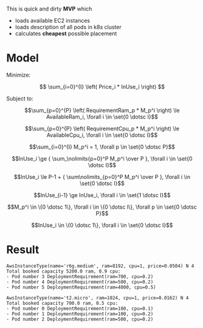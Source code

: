 This is quick and dirty **MVP** which

- loads available EC2 instances
- loads description of all pods in k8s cluster 
- calculates **cheapest** possible placement

# Model

Minimize:

$$
\sum_{i=0}^{I} \left( Price_i * InUse_i \right)
$$


Subject to:

$$\sum_{p=0}^{P} \left( RequirementRam_p * M_p^i \right) \le AvailableRam_i, \forall i \in \set{0 \dotsc I}$$

$$\sum_{p=0}^{P} \left( RequirementCpu_p * M_p^i \right) \le AvailableCpu_i, \forall i \in \set{0 \dotsc I}$$

$$\sum_{i=0}^{I} M_p^i = 1, \forall p \in \set{0 \dotsc P}$$

$$InUse_i \ge { \sum_\nolimits{p=0}^P M_p^i  \over P }, \forall i \in \set{0 \dotsc I}$$

$$InUse_i \le P-1 + { \sum\nolimits_{p=0}^P M_p^i  \over P }, \forall i \in \set{0 \dotsc I}$$

$$InUse_{i-1} \ge InUse_i, \forall i \in \set{1 \dotsc I}$$

$$M_p^i \in \{0 \dotsc 1\}, \forall i \in \{0 \dotsc I\}, \forall p \in \set{0 \dotsc P}$$

$$InUse_i  \in \{0 \dotsc 1\}, \forall i \in \set{0 \dotsc I}$$

# Result
```
AwsInstanceType(name='r6g.medium', ram=8192, cpu=1, price=0.0504) N 4 Total booked capacity 5200.0 ram, 0.9 cpu:
- Pod number 3 DeploymentRequirement(ram=700, cpu=0.2)
- Pod number 4 DeploymentRequirement(ram=500, cpu=0.2)
- Pod number 5 DeploymentRequirement(ram=4000, cpu=0.5)

AwsInstanceType(name='t2.micro', ram=1024, cpu=1, price=0.0162) N 4 Total booked capacity 700.0 ram, 0.5 cpu:
- Pod number 0 DeploymentRequirement(ram=100, cpu=0.1)
- Pod number 1 DeploymentRequirement(ram=100, cpu=0.2)
- Pod number 2 DeploymentRequirement(ram=500, cpu=0.2)
```